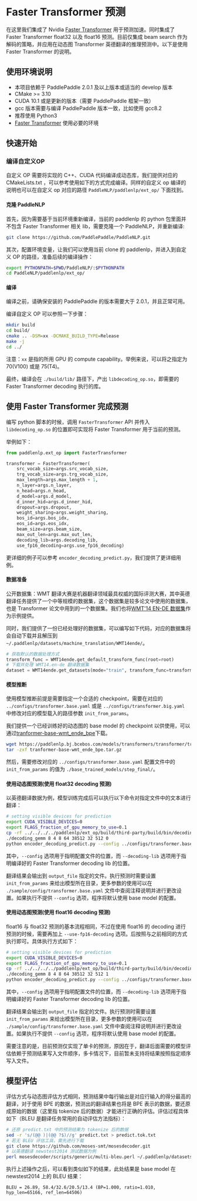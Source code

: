 # Faster Transformer 预测

在这里我们集成了 Nvidia [Faster Transformer](https://github.com/NVIDIA/DeepLearningExamples/tree/master/FasterTransformer) 用于预测加速。同时集成了 Faster Transformer float32 以及 float16 预测。目前仅集成 beam search 作为解码的策略，并应用在动态图 Transformer 英德翻译的推理预测中。以下是使用 Faster Transformer 的说明。

## 使用环境说明

* 本项目依赖于 PaddlePaddle 2.0.1 及以上版本或适当的 develop 版本
* CMake >= 3.10
* CUDA 10.1 或是更新的版本（需要 PaddlePaddle 框架一致）
* gcc 版本需要与编译 PaddlePaddle 版本一致，比如使用 gcc8.2
* 推荐使用 Python3
* [Faster Transformer](https://github.com/NVIDIA/DeepLearningExamples/tree/master/FasterTransformer/v3.1#setup) 使用必要的环境

## 快速开始

### 编译自定义OP

自定义 OP 需要将实现的 C++、CUDA 代码编译成动态库，我们提供对应的 CMakeLists.txt ，可以参考使用如下的方式完成编译。同样的自定义 op 编译的说明也可以在自定义 op 对应的路径 `PaddleNLP/paddlenlp/ext_op/` 下面找到。

#### 克隆 PaddleNLP

首先，因为需要基于当前环境重新编译，当前的 paddlenlp 的 python 包里面并不包含 Faster Transformer 相关 lib，需要克隆一个 PaddleNLP，并重新编译:
``` sh
git clone https://github.com/PaddlePaddle/PaddleNLP.git
```

其次，配置环境变量，让我们可以使用当前 clone 的 paddlenlp，并进入到自定义 OP 的路径，准备后续的编译操作：

``` sh
export PYTHONPATH=$PWD/PaddleNLP/:$PYTHONPATH
cd PaddleNLP/paddlenlp/ext_op/
```

#### 编译

编译之前，请确保安装的 PaddlePaddle 的版本需要大于 2.0.1，并且正常可用。

编译自定义 OP 可以参照一下步骤：

``` sh
mkdir build
cd build/
cmake .. -DSM=xx -DCMAKE_BUILD_TYPE=Release
make -j
cd ../
```

注意：`xx` 是指的所用 GPU 的 compute capability。举例来说，可以将之指定为 70(V100) 或是 75(T4)。

最终，编译会在 `./build/lib/` 路径下，产出 `libdecoding_op.so`，即需要的 Faster Transformer decoding 执行的库。

## 使用 Faster Transformer 完成预测

编写 python 脚本的时候，调用 `FasterTransformer` API 并传入 `libdecoding_op.so` 的位置即可实现将 Faster Transformer 用于当前的预测。

举例如下：

``` python
from paddlenlp.ext_op import FasterTransformer

transformer = FasterTransformer(
    src_vocab_size=args.src_vocab_size,
    trg_vocab_size=args.trg_vocab_size,
    max_length=args.max_length + 1,
    n_layer=args.n_layer,
    n_head=args.n_head,
    d_model=args.d_model,
    d_inner_hid=args.d_inner_hid,
    dropout=args.dropout,
    weight_sharing=args.weight_sharing,
    bos_id=args.bos_idx,
    eos_id=args.eos_idx,
    beam_size=args.beam_size,
    max_out_len=args.max_out_len,
    decoding_lib=args.decoding_lib,
    use_fp16_decoding=args.use_fp16_decoding)
```

更详细的例子可以参考 `encoder_decoding_predict.py`，我们提供了更详细用例。


#### 数据准备

公开数据集：WMT 翻译大赛是机器翻译领域最具权威的国际评测大赛，其中英德翻译任务提供了一个中等规模的数据集，这个数据集是较多论文中使用的数据集，也是 Transformer 论文中用到的一个数据集。我们也将[WMT'14 EN-DE 数据集](http://www.statmt.org/wmt14/translation-task.html)作为示例提供。

同时，我们提供了一份已经处理好的数据集，可以编写如下代码，对应的数据集将会自动下载并且解压到 `~/.paddlenlp/datasets/machine_translation/WMT14ende/`。

``` python
# 获取默认的数据处理方式
transform_func = WMT14ende.get_default_transform_func(root=root)
# 下载并处理 WMT14.en-de 翻译数据集
dataset = WMT14ende.get_datasets(mode="train", transform_func=transform_func)
```


#### 模型推断

使用模型推断前提是需要指定一个合适的 checkpoint，需要在对应的 `../configs/transformer.base.yaml` 或是 `../configs/transformer.big.yaml` 中修改对应的模型载入的路径参数 `init_from_params`。

我们提供一个已经训练好的动态图的 base model 的 checkpoint 以供使用，可以通过[tranformer-base-wmt_ende_bpe](https://paddlenlp.bj.bcebos.com/models/transformers/transformer/tranformer-base-wmt_ende_bpe.tar.gz)下载。

``` sh
wget https://paddlenlp.bj.bcebos.com/models/transformers/transformer/tranformer-base-wmt_ende_bpe.tar.gz
tar -zxf tranformer-base-wmt_ende_bpe.tar.gz
```

然后，需要修改对应的 `../configs/transformer.base.yaml` 配置文件中的 `init_from_params` 的值为 `./base_trained_models/step_final/`。

#### 使用动态图预测(使用 float32 decoding 预测)

以英德翻译数据为例，模型训练完成后可以执行以下命令对指定文件中的文本进行翻译：

``` sh
# setting visible devices for prediction
export CUDA_VISIBLE_DEVICES=0
export FLAGS_fraction_of_gpu_memory_to_use=0.1
cp -rf ../../../../paddlenlp/ext_op/build/third-party/build/bin/decoding_gemm ./
./decoding_gemm 8 4 8 64 38512 32 512 0
python encoder_decoding_predict.py --config ../configs/transformer.base.yaml --decoding-lib ../../../../paddlenlp/ext_op/build/lib/libdecoding_op.so
```

其中，`--config` 选项用于指明配置文件的位置，而 `--decoding-lib` 选项用于指明编译好的 Faster Transformer decoding lib 的位置。

翻译结果会输出到 `output_file` 指定的文件。执行预测时需要设置 `init_from_params` 来给出模型所在目录，更多参数的使用可以在 `./sample/config/transformer.base.yaml` 文件中查阅注释说明并进行更改设置。如果执行不提供 `--config` 选项，程序将默认使用 base model 的配置。


#### 使用动态图预测(使用 float16 decoding 预测)

float16 与 float32 预测的基本流程相同，不过在使用 float16 的 decoding 进行预测的时候，需要再加上 `--use-fp16-decoding` 选项。后按照与之前相同的方式执行即可。具体执行方式如下：

``` sh
# setting visible devices for prediction
export CUDA_VISIBLE_DEVICES=0
export FLAGS_fraction_of_gpu_memory_to_use=0.1
cp -rf ../../../../paddlenlp/ext_op/build/third-party/build/bin/decoding_gemm ./
./decoding_gemm 8 4 8 64 38512 32 512 1
python encoder_decoding_predict.py --config ../configs/transformer.base.yaml --decoding-lib ../../../../paddlenlp/ext_op/build/lib/libdecoding_op.so --use-fp16-decoding
```

其中，`--config` 选项用于指明配置文件的位置，而 `--decoding-lib` 选项用于指明编译好的 Faster Transformer decoding lib 的位置。

翻译结果会输出到 `output_file` 指定的文件。执行预测时需要设置 `init_from_params` 来给出模型所在目录，更多参数的使用可以在 `./sample/config/transformer.base.yaml` 文件中查阅注释说明并进行更改设置。如果执行不提供 `--config` 选项，程序将默认使用 base model 的配置。

需要注意的是，目前预测仅实现了单卡的预测，原因在于，翻译后面需要的模型评估依赖于预测结果写入文件顺序，多卡情况下，目前暂未支持将结果按照指定顺序写入文件。

## 模型评估

评估方式与动态图评估方式相同，预测结果中每行输出是对应行输入的得分最高的翻译，对于使用 BPE 的数据，预测出的翻译结果也将是 BPE 表示的数据，要还原成原始的数据（这里指 tokenize 后的数据）才能进行正确的评估。评估过程具体如下（BLEU 是翻译任务常用的自动评估方法指标）：

``` sh
# 还原 predict.txt 中的预测结果为 tokenize 后的数据
sed -r 's/(@@ )|(@@ ?$)//g' predict.txt > predict.tok.txt
# 若无 BLEU 评估工具，需先进行下载
git clone https://github.com/moses-smt/mosesdecoder.git
# 以英德翻译 newstest2014 测试数据为例
perl mosesdecoder/scripts/generic/multi-bleu.perl ~/.paddlenlp/datasets/machine_translation/WMT14ende/WMT14.en-de/wmt14_ende_data/newstest2014.tok.de < predict.tok.txt
```

执行上述操作之后，可以看到类似如下的结果，此处结果是 base model 在 newstest2014 上的 BLEU 结果：
```
BLEU = 26.89, 58.4/32.6/20.5/13.4 (BP=1.000, ratio=1.010, hyp_len=65166, ref_len=64506)
```
